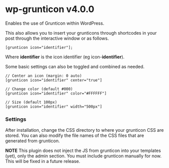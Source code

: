 wp-grunticon v4.0.0
===

Enables the use of Grunticon within WordPress.

This also allows you to insert your grunticons through shortcodes in your post through the interactive window or as follows.

```
[grunticon icon="identifier"];
```

Where **identifier** is the icon identifier (eg icon-**identifier**).

Some basic settings can also be toggled and combined as needed.

```
// Center an icon (margin: 0 auto)
[grunticon icon="identifier" center="true"]

// Change color (default #000)
[grunticon icon="identifier" color="#FFFFFF"]

// Size (default 100px)
[grunticon icon="identifier" width="500px"]
```

### Settings

After installation, change the CSS directory to where your grunticon CSS are stored. You can also modify the file names of the CSS files that are generated from grunticon.

**NOTE** This plugin does not inject the JS from grunticon into your templates (yet), only the admin section. You must include grunticon manually for now. This will be fixed in a future release.
